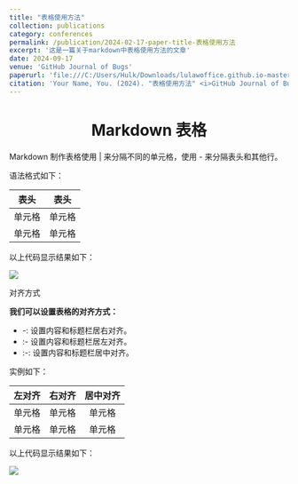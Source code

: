 ```yaml
---
title: "表格使用方法"
collection: publications
category: conferences
permalink: /publication/2024-02-17-paper-title-表格使用方法
excerpt: '这是一篇关于markdown中表格使用方法的文章'
date: 2024-09-17
venue: 'GitHub Journal of Bugs'
paperurl: 'file:///C:/Users/Hulk/Downloads/lulawoffice.github.io-master/files/表格使用方法.pdf'
citation: 'Your Name, You. (2024). "表格使用方法" <i>GitHub Journal of Bugs</i>. 1(3).'
---
```


# <center>Markdown 表格</center>

Markdown 制作表格使用 | 来分隔不同的单元格，使用 - 来分隔表头和其他行。

语法格式如下：

| 表头  | 表头  |
| --- | --- |
| 单元格 | 单元格 |
| 单元格 | 单元格 |

以上代码显示结果如下：

![](https://www.runoob.com/wp-content/uploads/2019/03/23EACC50-38E0-4284-B99A-6BC22E284BAC.jpg)

对齐方式

**我们可以设置表格的对齐方式：**

- -: 设置内容和标题栏居右对齐。
- :- 设置内容和标题栏居左对齐。
- :-: 设置内容和标题栏居中对齐。

实例如下：

| 左对齐 | 右对齐 | 居中对齐 |
|:--- | ---:|:----:|
| 单元格 | 单元格 | 单元格  |
| 单元格 | 单元格 | 单元格  |

以上代码显示结果如下：

![](https://www.runoob.com/wp-content/uploads/2019/03/87DE9D5C-44FB-4693-8735-194D3779EC3E.jpg)
